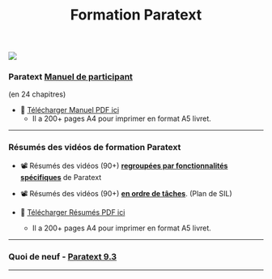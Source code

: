 ﻿---
title: Formation Paratext 
sidebar_position: 1
slug: /
---


![](pathname:///img/cropped-PT9-web-banner.png)  




### Paratext [**Manuel de participant**](Training-Manual/Overview) 
(en 24 chapitres)

-  :book: [Télécharger Manuel PDF ici](pathname:///img/Ptx-man-fr.pdf)  
   - Il a 200+ pages A4 pour imprimer en format A5 livret.

----

### Résumés des vidéos de formation Paratext
-  :film_projector: Résumés des vidéos (90+) [**regroupées par fonctionnalités spécifiques**](Video-summaries/00-list-of-features.md) de Paratext

-  :film_projector: Résumés des vidéos (90+) [**en ordre de tâches**](Video-summaries/Overview.md). (Plan de SIL)

- :book:  [Télécharger Résumés PDF ici](pathname:///img/Ptx-vidsum-fr.pdf)  
   - Il a 200+ pages A4 pour imprimer en format A5 livret.

----

### Quoi de neuf - [Paratext 9.3](Video-summaries/00-Whats-new.md)

----